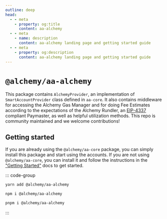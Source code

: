 ```yaml
---
outline: deep
head:
  - - meta
    - property: og:title
      content: aa-alchemy
  - - meta
    - name: description
      content: aa-alchemy landing page and getting started guide
  - - meta
    - property: og:description
      content: aa-alchemy landing page and getting started guide
---
```


# `@alchemy/aa-alchemy`

This package contains `AlchemyProvider`, an implementation of `SmartAccountProvider` class defined in `aa-core`. It also contains middleware for accessing the Alchemy Gas Manager and for doing Fee Estimates according to the expectations of the Alchemy Rundler, an [EIP-4337](https://eips.ethereum.org/EIPS/eip-4337) compliant Paymaster, as well as helpful utilization methods. This repo is community maintained and we welcome contributions!

## Getting started

If you are already using the `@alchemy/aa-core` package, you can simply install this package and start using the accounts. If you are not using `@alchemy/aa-core`, you can install it and follow the instructions in the ["Getting Started"](/getting-started) docs to get started.

::: code-group

```bash [yarn]
yarn add @alchemy/aa-alchemy
```

```bash [npm]
npm i @alchemy/aa-alchemy
```

```bash [pnpm]
pnpm i @alchemy/aa-alchemy
```

:::
